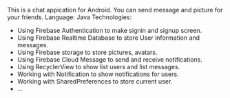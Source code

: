 This is a chat appication for Android. You can send message and picture for your friends.
Language: Java
Technologies:
- Using Firebase Authentication to make signin and signup screen.
- Using Firebase Realtime Database to store User information and messages.
- Using Firebase storage to store pictures, avatars.
- Using Firebase Cloud Message to send and receive notifications.
- Using RecyclerView to show list users and list messages.
- Working with Notification to show notifications for users.
- Working with SharedPreferences to store current user.
- ...
